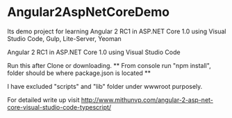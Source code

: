 # Angular2AspNetCoreDemo
Its demo project for learning Angular 2 RC1 in ASP.NET Core 1.0 using Visual Studio Code, Gulp, Lite-Server, Yeoman

Angular 2 RC1 in ASP.NET Core 1.0 using Visual Studio Code

Run this after Clone or downloading. ** From console run "npm install", folder should be where package.json is located **

I have excluded "scripts" and "lib" folder under wwwroot purposely.

For detailed write up visit http://www.mithunvp.com/angular-2-asp-net-core-visual-studio-code-typescript/
